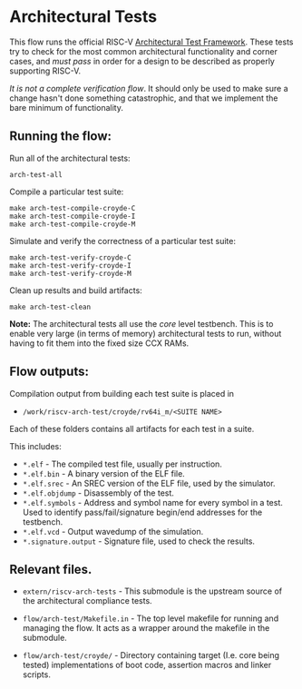 
# Architectural Tests

This flow runs the official RISC-V
[Architectural Test Framework](https://github.com/riscv/riscv-compliance).
These tests try to check for the most common architectural functionality
and corner cases, and *must pass* in order for a design to be described
as properly supporting RISC-V.

*It is not a complete verification flow*.
It should only be used to make sure a change hasn't done something
catastrophic, and that we implement the bare minimum of functionality.

## Running the flow:

Run all of the architectural tests:
```
arch-test-all
```

Compile a particular test suite:
```
make arch-test-compile-croyde-C
make arch-test-compile-croyde-I
make arch-test-compile-croyde-M
```

Simulate and verify the correctness of a particular test suite:
```
make arch-test-verify-croyde-C
make arch-test-verify-croyde-I
make arch-test-verify-croyde-M
```

Clean up results and build artifacts:
```
make arch-test-clean
```

**Note:** The architectural tests all use the *core* level testbench.
This is to enable very large (in terms of memory) architectural tests
to run, without having to fit them into the fixed size CCX RAMs.

## Flow outputs:

Compilation output from building each test suite is placed in

- `/work/riscv-arch-test/croyde/rv64i_m/<SUITE NAME>`

Each of these folders contains all artifacts for each test in a suite.

This includes:

- `*.elf` - The compiled test file, usually per instruction.
- `*.elf.bin` - A binary version of the ELF file.
- `*.elf.srec` - An SREC version of the ELF file, used by the simulator.
- `*.elf.objdump` - Disassembly of the test.
- `*.elf.symbols` - Address and symbol name for every symbol in a test. Used
  to identify pass/fail/signature begin/end addresses for the testbench.
- `*.elf.vcd` - Output wavedump of the simulation.
- `*.signature.output` - Signature file, used to check the results.

## Relevant files.

- `extern/riscv-arch-tests` - This submodule is the upstream source of the
  architectural compliance tests.

- `flow/arch-test/Makefile.in` - The top level makefile for running and
  managing the flow. It acts as a wrapper around the makefile in the
  submodule.

- `flow/arch-test/croyde/` - Directory containing target (I.e. core being
  tested) implementations of boot code, assertion macros and linker
  scripts.

